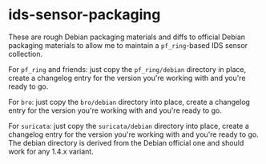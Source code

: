 ids-sensor-packaging
====================

These are rough Debian packaging materials and diffs to official Debian 
packaging materials to allow me to maintain a `pf_ring`-based IDS sensor 
collection.

For `pf_ring` and friends: just copy the `pf_ring/debian` directory in place, 
create a changelog entry for the version you're working with and you're ready
to go.

For `bro`: just copy the `bro/debian` directory into place, create a changelog
entry for the version you're working with and you're ready to go.

For `suricata`: just copy the `suricata/debian` directory into place, create a
changelog entry for the version you're working with and you're ready to go.
The debian directory is derived from the Debian official one and should work
for any 1.4.x variant.
